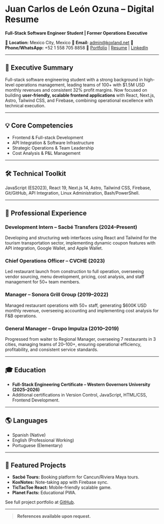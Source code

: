 # Juan Carlos de León Ozuna – Digital Resume

**Full-Stack Software Engineer Student | Former Operations Executive**

📍 **Location:** Mexico City, Mexico
📧 **Email:** [admin@koxland.net](mailto:admin@koxland.net)
📱 **Phone/WhatsApp:** +52 1 558 705 8858
🔗 [Portfolio](https://koxland.dev) | [Resume](https://resume.koxland.dev) | [LinkedIn](https://www.linkedin.com/in/carlos-de-leon-21580635b)

---

## 📝 Executive Summary

Full-stack software engineering student with a strong background in high-level operations management, leading teams of 100+ with \$1.5M USD monthly revenues and consistent 32% profit margins. Now focused on building **user-friendly, scalable frontend applications** with React, Next.js, Astro, Tailwind CSS, and Firebase, combining operational excellence with technical execution.

---

## 💡 Core Competencies

- Frontend & Full-stack Development
- API Integration & Software Infrastructure
- Strategic Operations & Team Leadership
- Cost Analysis & P\&L Management

---

## 🛠️ Technical Toolkit

JavaScript (ES2023), React 19, Next.js 14, Astro, Tailwind CSS, Firebase, Git/GitHub, API Integration, Linux Administration, Bash/PowerShell.

---

## 💼 Professional Experience

### Development Intern – Sacbé Transfers (2024–Present)

Developing and structuring web interfaces using React and Tailwind for the tourism transportation sector, implementing dynamic coupon features with API integration, Google Wallet, and Apple Wallet.

### Chief Operations Officer – CVCHE (2023)

Led restaurant launch from construction to full operation, overseeing vendor sourcing, menu development, pricing, cost analysis, and staff management for 50+ team members.

### Manager – Sonora Grill Group (2019–2022)

Managed restaurant operations with 50+ staff, generating \$600K USD monthly revenue, overseeing accounting and implementing cost analysis for F\&B operations.

### General Manager – Grupo Impulza (2010–2019)

Progressed from waiter to Regional Manager, overseeing 7 restaurants in 3 cities, managing teams of 20–100+, ensuring operational efficiency, profitability, and consistent service standards.

---

## 🎓 Education

- **Full-Stack Engineering Certificate – Western Governors University (2025–2026)**
- Additional certifications in Version Control, JavaScript, HTML/CSS, Frontend Development.

---

## 🌎 Languages

- Spanish (Native)
- English (Professional Working)
- Portuguese (Elementary)

---

## 📂 Featured Projects

- **Sacbé Tours:** Booking platform for Cancun/Riviera Maya tours.
- **KoxNotes:** Note-taking app with Firebase sync.
- **TicTacToe React:** Mobile-friendly scalable game.
- **Planet Facts:** Educational PWA.

See full project portfolio at [GitHub](https://github.com/Koxone).

---

> **References available upon request.**
